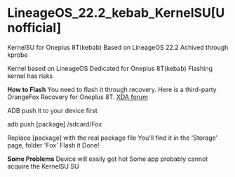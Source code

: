 # LineageOS_22.2_kebab_KernelSU[Unofficial]
KernelSU for Oneplus 8T(kebab)
Based on LineageOS 22.2
Achived through kprobe

Kernel based on LineageOS
Dedicated for Oneplus 8T(kebab)
Flashing kernel has risks

**How to Flash**
You need to flash it through recovery.
Here is a third-party OrangeFox Recovery for Oneplus 8T.
[XDA forum](https://xdaforums.com/t/recovery-unofficial-orangefox-recovery-project-oneplus-8t-9r-19-feb-2025.4391139/)

ADB push it to your device first

adb push [package] /sdcard/Fox

Replace [package] with the real package file
You'll find it in the 'Storage' page, folder 'Fox'
Flash it
Done!

**Some Problems**
Device will easily get hot
Some app probably cannot acquire the KernelSU SU
